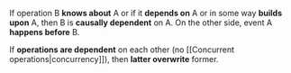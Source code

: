 If operation B **knows about** A or if it **depends on** A or in some way **builds upon** A, then B is **causally dependent** on A. On the other side, event A **happens before** B.

If **operations are dependent** on each other (no [[Concurrent operations|concurrency]]), then **latter overwrite** former.
